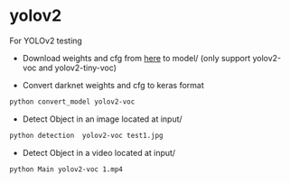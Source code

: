 # yolov2

For YOLOv2 testing

- Download weights and cfg from [here](https://pjreddie.com/darknet/yolov2/) to model/ (only support yolov2-voc and yolov2-tiny-voc)


- Convert darknet weights and cfg to keras format
```bash
python convert_model yolov2-voc
```

- Detect Object in an image located at input/
```bash
python detection  yolov2-voc test1.jpg
```
- Detect Object in a video located at input/
```bash
python Main yolov2-voc 1.mp4
```
